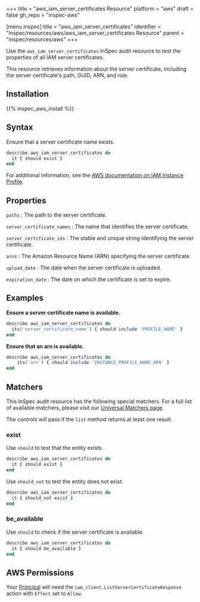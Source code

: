 +++
title = "aws_iam_server_certificates Resource"
platform = "aws"
draft = false
gh_repo = "inspec-aws"

[menu.inspec]
title = "aws_iam_server_certificates"
identifier = "inspec/resources/aws/aws_iam_server_certificates Resource"
parent = "inspec/resources/aws"
+++

Use the `aws_iam_server_certificates` InSpec audit resource to test the properties of all IAM server certificates.

This resource retrieves information about the server certificate, including the server certificate's path, GUID, ARN, and role.

## Installation

{{% inspec_aws_install %}}

## Syntax

Ensure that a server certificate name exists.

```ruby
describe aws_iam_server_certificates do
  it { should exist }
end
```

For additional information, see the [AWS documentation on IAM Instance Profile](https://docs.aws.amazon.com/AWSCloudFormation/latest/UserGuide/aws-resource-iam-instanceprofile.html).

## Properties

`paths`
: The path to the server certificate.

`server_certificate_names`
: The name that identifies the server certificate.

`server_certificate_ids`
: The stable and unique string identifying the server certificate.

`arns`
: The Amazon Resource Name (ARN) specifying the server certificate.

`upload_date`
: The date when the server certificate is uploaded.

`expiration_date`
: The date on which the certificate is set to expire.

## Examples

**Ensure a server certificate name is available.**

```ruby
describe aws_iam_server_certificates do
  its('server_certificate_name') { should include 'PROFILE_NAME' }
end
```

**Ensure that an arn is available.**

```ruby
describe aws_iam_server_certificates do
    its('arn') { should include 'INSTANCE_PROFILE_NAME_ARN' }
end
```

## Matchers

This InSpec audit resource has the following special matchers. For a full list of available matchers, please visit our [Universal Matchers page](https://www.inspec.io/docs/reference/matchers/).

The controls will pass if the `list` method returns at least one result.

### exist

Use `should` to test that the entity exists.

```ruby
describe aws_iam_server_certificates do
  it { should exist }
end
```

Use `should_not` to test the entity does not exist.

```ruby
describe aws_iam_server_certificates do
  it { should_not exist }
end
```

### be_available

Use `should` to check if the server certificate is available.

```ruby
describe aws_iam_server_certificates do
  it { should be_available }
end
```

## AWS Permissions

Your [Principal](https://docs.aws.amazon.com/IAM/latest/UserGuide/intro-structure.html#intro-structure-principal) will need the `iam_client.ListServerCertificateResponse` action with `Effect` set to `Allow`.
